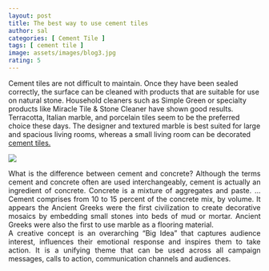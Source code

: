 ```yaml
---
layout: post
title: The best way to use cement tiles
author: sal
categories: [ Cement Tile ]
tags: [ cement tile ]
image: assets/images/blog3.jpg
rating: 5
---
```


Cement tiles are not difficult to maintain. Once they have been sealed correctly, the surface can be cleaned with products that are suitable for use on natural stone. Household cleaners such as Simple Green or specialty products like Miracle Tile & Stone Cleaner have shown good results.
Terracotta, Italian marble, and porcelain tiles seem to be the preferred choice these days. The designer and textured marble is best suited for large and spacious living rooms, whereas a small living room can be decorated  [cement tiles.](https://nguyensoncavn.com/)

![](https://nguyensoncavn.com/wp-content/uploads/the-tiles-blog-1286.jpg.webp)

<div style="text-align: justify">What is the difference between cement and concrete? Although the terms cement and concrete often are used interchangeably, cement is actually an ingredient of concrete. Concrete is a mixture of aggregates and paste. … Cement comprises from 10 to 15 percent of the concrete mix, by volume.
It appears the Ancient Greeks were the first civilization to create decorative mosaics by embedding small stones into beds of mud or mortar. Ancient Greeks were also the first to use marble as a flooring material.</div>

<div style="text-align: justify">A creative concept is an overarching “Big Idea” that captures audience interest, influences their emotional response and inspires them to take action. It is a unifying theme that can be used across all campaign messages, calls to action, communication channels and audiences.</div>
